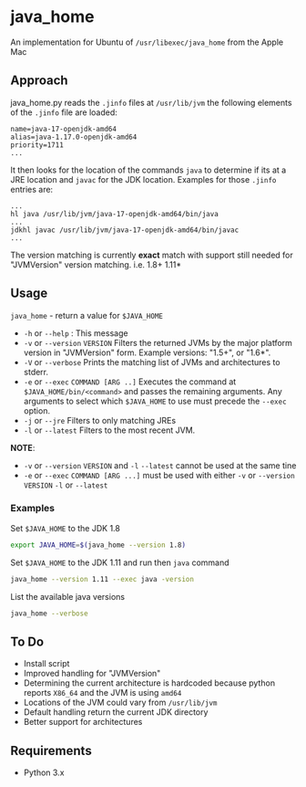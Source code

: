 # java_home

An implementation for Ubuntu of `/usr/libexec/java_home` from the Apple Mac

## Approach

java_home.py reads the `.jinfo` files at `/usr/lib/jvm` the following elements of the
`.jinfo` file are loaded:

```jinfo
name=java-17-openjdk-amd64
alias=java-1.17.0-openjdk-amd64
priority=1711
...
```

It then looks for the location of the commands `java` to determine if its at a JRE location
and `javac` for the JDK location. Examples for those `.jinfo` entries are:

```jinfo
...
hl java /usr/lib/jvm/java-17-openjdk-amd64/bin/java
...
jdkhl javac /usr/lib/jvm/java-17-openjdk-amd64/bin/javac
...
```

The version matching is currently **exact** match with support still needed for "JVMVersion"
version matching. i.e. 1.8+ 1.11*

## Usage

`java_home` - return a value for `$JAVA_HOME`

* `-h` or `--help` : This message
* `-v` or `--version`  `VERSION`
    Filters the returned JVMs by the major platform version in "JVMVersion" form.
    Example versions: "1.5+", or "1.6*".
* `-V` or `--verbose`
    Prints the matching list of JVMs and architectures to stderr.
* `-e` or `--exec` `COMMAND [ARG ..]`
    Executes the command at `$JAVA_HOME/bin/<command>` and passes the remaining arguments.
    Any arguments to select which `$JAVA_HOME` to use must precede the `--exec` option.
* `-j` or `--jre`
    Filters to only matching JREs
* `-l` or `--latest`
    Filters to the most recent JVM.

**NOTE**:
* `-v` or `--version` `VERSION` and `-l` `--latest` cannot be used at the same tine
* `-e` or `--exec` `COMMAND [ARG ...]` must be used with either
    `-v` or `--version` `VERSION`
    `-l` or `--latest`

### Examples

Set `$JAVA_HOME` to the JDK 1.8

```bash
export JAVA_HOME=$(java_home --version 1.8)
```

Set `$JAVA_HOME` to the JDK 1.11 and run then `java` command

```bash
java_home --version 1.11 --exec java -version
```

List the available java versions

```bash
java_home --verbose
```

## To Do

* Install script
* Improved handling for "JVMVersion"
* Determining the current architecture is hardcoded because python reports `X86_64` and the JVM is using `amd64`
* Locations of the JVM could vary from `/usr/lib/jvm`
* Default handling return the current JDK directory
* Better support for architectures

## Requirements

* Python 3.x

